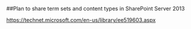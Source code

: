 ##Plan to share term sets and content types in SharePoint Server 2013

https://technet.microsoft.com/en-us/library/ee519603.aspx